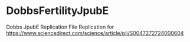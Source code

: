 # DobbsFertilityJpubE
Dobbs JpubE Replication File
Replication for https://www.sciencedirect.com/science/article/pii/S0047272724000604

